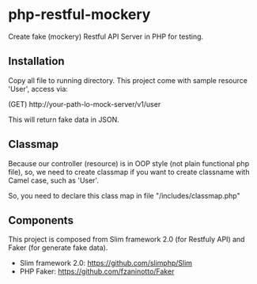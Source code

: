 # php-restful-mockery
Create fake (mockery) Restful API Server in PHP for testing.

## Installation ##
Copy all file to running directory. 
This project come with sample resource 'User', access via:

(GET) http://your-path-lo-mock-server/v1/user

This will return fake data in JSON.

## Classmap ##
Because our controller (resource) is in OOP style (not plain functional php file), so, we need to create classmap if you want to create classname with Camel case, such as 'User'.

So, you need to declare this class map in file "/includes/classmap.php"

## Components ##
This project is composed from Slim framework 2.0 (for Restfuly API) and Faker (for generate fake data).
- Slim framework 2.0: https://github.com/slimphp/Slim
- PHP Faker: https://github.com/fzaninotto/Faker



